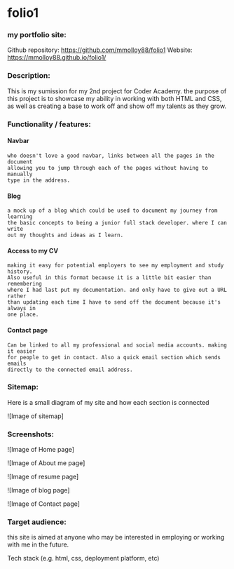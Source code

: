 # folio1
### my portfolio site:

Github repository: https://github.com/mmolloy88/folio1
Website: https://mmolloy88.github.io/folio1/

### Description:

This is my sumission for my 2nd project for Coder Academy. the purpose of this 
project is to showcase my ability in working with both HTML and CSS, as well as 
creating a base to work off and show off my talents as they grow.


### Functionality / features:

#### Navbar
    who doesn't love a good navbar, links between all the pages in the document 
    allowing you to jump through each of the pages without having to manually 
    type in the address.

#### Blog
    a mock up of a blog which could be used to document my journey from learning 
    the basic concepts to being a junior full stack developer. where I can write 
    out my thoughts and ideas as I learn.

#### Access to my CV
    making it easy for potential employers to see my employment and study history. 
    Also useful in this format because it is a little bit easier than remembering 
    where I had last put my documentation. and only have to give out a URL rather 
    than updating each time I have to send off the document because it's always in 
    one place.

#### Contact page
    Can be linked to all my professional and social media accounts. making it easier 
    for people to get in contact. Also a quick email section which sends emails 
    directly to the connected email address.


### Sitemap:

Here is a small diagram of my site and how each section is connected 

![Image of sitemap]


### Screenshots:

![Image of Home page]

![Image of About me page]

![Image of resume page]

![Image of blog page]

![Image of Contact page]

### Target audience:

this site is aimed at anyone who may be interested in employing or working 
with me in the future.


Tech stack (e.g. html, css, deployment platform, etc)